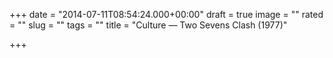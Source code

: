 +++
date = "2014-07-11T08:54:24.000+00:00"
draft = true
image = ""
rated = ""
slug = ""
tags = ""
title = "Culture — Two Sevens Clash (1977)"

+++
